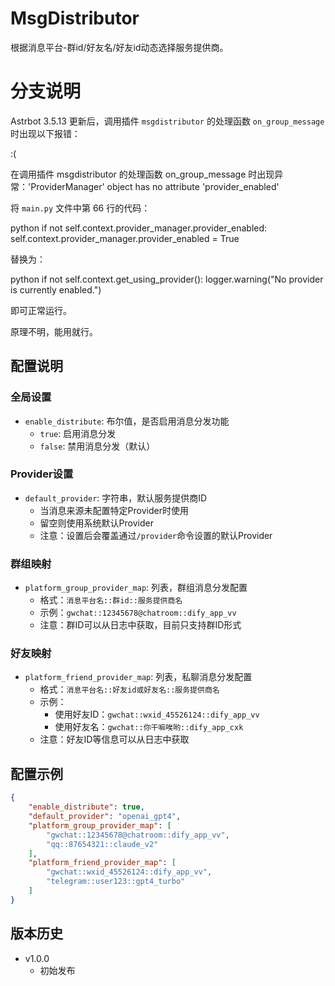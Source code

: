 # MsgDistributor

根据消息平台-群id/好友名/好友id动态选择服务提供商。

# 分支说明
Astrbot 3.5.13 更新后，调用插件 `msgdistributor` 的处理函数 `on_group_message` 时出现以下报错：


:(

在调用插件 msgdistributor 的处理函数 on_group_message 时出现异常：'ProviderManager' object has no attribute 'provider_enabled'


将 `main.py` 文件中第 66 行的代码：

python
if not self.context.provider_manager.provider_enabled:
    self.context.provider_manager.provider_enabled = True


替换为：

python
if not self.context.get_using_provider():
    logger.warning("No provider is currently enabled.")


即可正常运行。

原理不明，能用就行。

## 配置说明

### 全局设置

- `enable_distribute`: 布尔值，是否启用消息分发功能
  - `true`: 启用消息分发
  - `false`: 禁用消息分发（默认）

### Provider设置

- `default_provider`: 字符串，默认服务提供商ID
  - 当消息来源未配置特定Provider时使用
  - 留空则使用系统默认Provider
  - 注意：设置后会覆盖通过`/provider`命令设置的默认Provider

### 群组映射

- `platform_group_provider_map`: 列表，群组消息分发配置
  - 格式：`消息平台名::群id::服务提供商名`
  - 示例：`gwchat::12345678@chatroom::dify_app_vv`
  - 注意：群ID可以从日志中获取，目前只支持群ID形式

### 好友映射

- `platform_friend_provider_map`: 列表，私聊消息分发配置
  - 格式：`消息平台名::好友id或好友名::服务提供商名`
  - 示例：
    - 使用好友ID：`gwchat::wxid_45526124::dify_app_vv`
    - 使用好友名：`gwchat::你干嘛唉哟::dify_app_cxk`
  - 注意：好友ID等信息可以从日志中获取

## 配置示例

```json
{
    "enable_distribute": true,
    "default_provider": "openai_gpt4",
    "platform_group_provider_map": [
        "gwchat::12345678@chatroom::dify_app_vv",
        "qq::87654321::claude_v2"
    ],
    "platform_friend_provider_map": [
        "gwchat::wxid_45526124::dify_app_vv",
        "telegram::user123::gpt4_turbo"
    ]
}
```

## 版本历史

- v1.0.0
  - 初始发布
